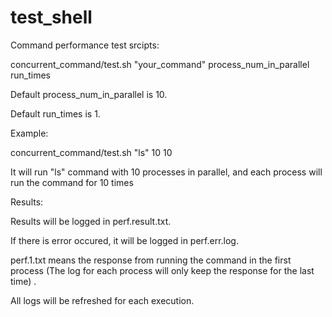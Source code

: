 # test_shell
Command performance test srcipts:

concurrent_command/test.sh "your_command" process_num_in_parallel run_times

Default process_num_in_parallel is 10.

Default run_times is 1.


Example:

concurrent_command/test.sh "ls" 10 10

It will run "ls" command with 10 processes in parallel, and each process will run the command for 10 times


Results:

Results will be logged in perf.result.txt. 

If there is error occured, it will be logged in perf.err.log.

perf.1.txt means the response from running the command in the first process (The log for each process will only keep the response for the last time) .

All logs will be refreshed for each execution.

